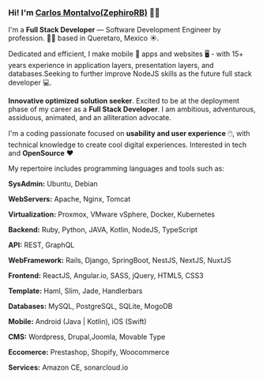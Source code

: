 ### Hi! I'm [Carlos Montalvo(ZephiroRB)](https://zetanova.com) 👋🏼

I'm a **Full Stack Developer** — Software Development Engineer by profession. 🐱‍💻 based in Queretaro, Mexico ☀️. 

Dedicated and efficient, I make mobile 📱 apps and websites 🖥️ - with 15+ years experience in application layers, presentation layers, and databases.Seeking to further improve NodeJS skills as the future full stack developer 💻.

**Innovative optimized solution seeker**. Excited to be at the deployment phase of my career as a **Full Stack Developer**. I am ambitious, adventurous, assiduous, animated, and an alliteration advocate.

I'm a coding passionate focused on **usability and user experience** 🖱️,  with technical knowledge to create cool digital experiences. Interested in tech and **OpenSource** ❤️

My repertoire includes programming languages and tools such as:

**SysAdmin:** Ubuntu, Debian

**WebServers:** Apache, Nginx, Tomcat

**Virtualization:** Proxmox, VMware vSphere, Docker, Kubernetes

**Backend:** Ruby, Python, JAVA, Kotlin, NodeJS, TypeScript 

**API:** REST, GraphQL

**WebFramework:** Rails, Django, SpringBoot, NestJS, NextJS, NuxtJS

**Frontend:** ReactJS, Angular.io, SASS, jQuery, HTML5, CSS3

**Template:** Haml, Slim, Jade, Handlerbars

**Databases:** MySQL, PostgreSQL, SQLite, MogoDB

**Mobile:** Android (Java | Kotlin), iOS (Swift)

**CMS:** Wordpress, Drupal,Joomla, Movable Type

**Eccomerce:** Prestashop, Shopify, Woocommerce

**Services:** Amazon CE, sonarcloud.io

 
